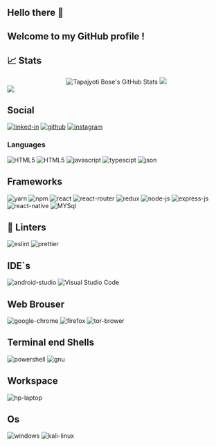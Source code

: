 ## Hello there 👋

## Welcome to my GitHub profile !

## 📈 Stats

<div align='center'>
        <img src="https://github-readme-stats.vercel.app/api?username=subhoniddin&show_icons=true&hide_border=true" alt="Tapajyoti Bose's GitHub Stats">
<img src="https://github-readme-stats.vercel.app/api/top-langs/?username=subhoniddin" />
</div> 
  
<img src='https://activity-graph.herokuapp.com/graph?username=subhoniddin&theme=react-dark' />

## Social
[![linked-in](https://img.shields.io/badge/Linked_In-0077B5?style=for-the-badge&logo=LinkedIn&logoColor=white)](https://www.linkedin.com/in/subhoniddin-odinaev-5a9367211)
[![github](https://img.shields.io/badge/GitHub-000000?style=for-the-badge&logo=GitHub&logoColor=white)](https://github.com/subhoniddin)
[![instagram](https://img.shields.io/badge/Instagram-E4405F?style=for-the-badge&logo=instagram&logoColor=white)](https://www.instagram.com/_anonimous_8_/)

### Languages
![HTML5](https://img.shields.io/badge/HTML5-E34F26?style=for-the-badge&logo=html5&logoColor=white)
![HTML5](https://img.shields.io/badge/CSS3-1572B6?style=for-the-badge&logo=css3&logoColor=white)
![javascript](https://img.shields.io/badge/JavaScript-323330?style=for-the-badge&logo=javascript&logoColor=F7DF1E)
![typescipt](https://img.shields.io/badge/TypeScript-007ACC?style=for-the-badge&logo=typescript&logoColor=white)
![json](https://img.shields.io/badge/json-5E5C5C?style=for-the-badge&logo=json&logoColor=white)

## Frameworks 
![yarn](https://img.shields.io/badge/Yarn-2C8EBB?style=for-the-badge&logo=yarn&logoColor=white)
![npm](https://img.shields.io/badge/npm-CB3837?style=for-the-badge&logo=npm&logoColor=white)
![react](https://img.shields.io/badge/React-20232A?style=for-the-badge&logo=react&logoColor=61DAFB)
![react-router](https://img.shields.io/badge/React_Router-CA4245?style=for-the-badge&logo=react-router&logoColor=white)
![redux](https://img.shields.io/badge/Redux-593D88?style=for-the-badge&logo=redux&logoColor=white)
![node-js](https://img.shields.io/badge/Node.js-339933?style=for-the-badge&logo=nodedotjs&logoColor=white)
![express-js](https://img.shields.io/badge/Express.js-000000?style=for-the-badge&logo=express&logoColor=white)
![react-native](https://img.shields.io/badge/React_Native-20232A?style=for-the-badge&logo=react&logoColor=61DAFB)
![MYSql](https://img.shields.io/badge/MySQL-005C84?style=for-the-badge&logo=mysql&logoColor=dark)

##  🧐 Linters
![eslint](https://img.shields.io/badge/eslint-3A33D1?style=for-the-badge&logo=eslint&logoColor=white)
![prettier](https://img.shields.io/badge/prettier-1A2C34?style=for-the-badge&logo=prettier&logoColor=F7BA3E)

## IDE`s
![android-studio](https://img.shields.io/badge/Android_Studio-3DDC84?style=for-the-badge&logo=android-studio&logoColor=white)
![Visual Studio Code](https://img.shields.io/badge/Visual_Studio_Code-0078D4?style=for-the-badge&logo=visual%20studio%20code&logoColor=white)

## Web Brouser 
![google-chrome](https://img.shields.io/badge/Google_chrome-4285F4?style=for-the-badge&logo=Google-chrome&logoColor=white)
![firefox](https://img.shields.io/badge/Firefox_Browser-FF7139?style=for-the-badge&logo=Firefox-Browser&logoColor=white)
![tor-brower](https://img.shields.io/badge/Tor_Browser-7D4698?style=for-the-badge&logo=Tor-Browser&logoColor=white)

## Terminal end Shells
![powershell](https://img.shields.io/badge/powershell-5391FE?style=for-the-badge&logo=powershell&logoColor=white)
![gnu](https://img.shields.io/badge/GNU%20Bash-4EAA25?style=for-the-badge&logo=GNU%20Bash&logoColor=white)

## Workspace 
![hp-laptop](https://img.shields.io/badge/hp%20laptop-0096D6?style=for-the-badge&logo=hp&logoColor=white)

## Os 
![windows](https://img.shields.io/badge/Windows-0078D6?style=for-the-badge&logo=windows&logoColor=white)
![kali-linux](https://img.shields.io/badge/Kali_Linux-557C94?style=for-the-badge&logo=kali-linux&logoColor=white)

